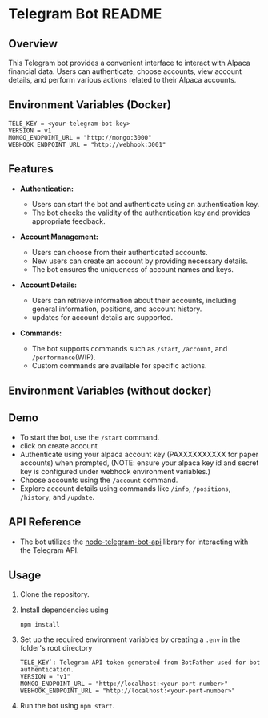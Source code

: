# Telegram Bot README

## Overview

This Telegram bot provides a convenient interface to interact with Alpaca financial data. Users can authenticate, choose accounts, view account details, and perform various actions related to their Alpaca accounts.

## Environment Variables (Docker)

```
TELE_KEY = <your-telegram-bot-key>
VERSION = v1
MONGO_ENDPOINT_URL = "http://mongo:3000"
WEBHOOK_ENDPOINT_URL = "http://webhook:3001"
```

## Features

- **Authentication:**

  - Users can start the bot and authenticate using an authentication key.
  - The bot checks the validity of the authentication key and provides appropriate feedback.

- **Account Management:**

  - Users can choose from their authenticated accounts.
  - New users can create an account by providing necessary details.
  - The bot ensures the uniqueness of account names and keys.

- **Account Details:**

  - Users can retrieve information about their accounts, including general information, positions, and account history.
  - updates for account details are supported.

- **Commands:**
  - The bot supports commands such as `/start`, `/account`, and `/performance`(WIP).
  - Custom commands are available for specific actions.

## Environment Variables (without docker)

## Demo

- To start the bot, use the `/start` command.
- click on create account
- Authenticate using your alpaca account key (PAXXXXXXXXXX for paper accounts) when prompted, (NOTE: ensure your alpaca key id and secret key is configured under webhook environment variables.)
- Choose accounts using the `/account` command.
- Explore account details using commands like `/info`, `/positions`, `/history`, and `/update`.

## API Reference

- The bot utilizes the [node-telegram-bot-api](https://www.npmjs.com/package/node-telegram-bot-api) library for interacting with the Telegram API.

## Usage

1. Clone the repository.
2. Install dependencies using
   ```
   npm install
   ```
3. Set up the required environment variables by creating a `.env` in the folder's root directory

   ```
   TELE_KEY`: Telegram API token generated from BotFather used for bot authentication.
   VERSION = "v1"
   MONGO_ENDPOINT_URL = "http://localhost:<your-port-number>"
   WEBHOOK_ENDPOINT_URL = "http://localhost:<your-port-number>"
   ```

4. Run the bot using `npm start`.
